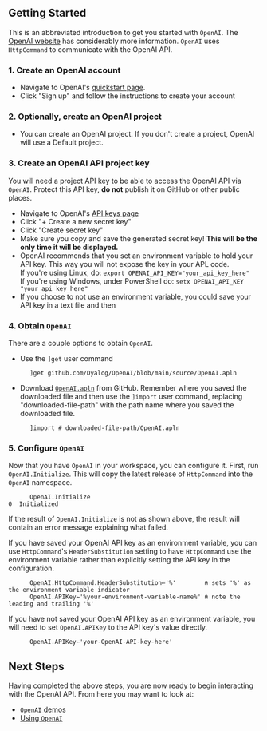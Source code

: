 ## Getting Started
This is an abbreviated introduction to get you started with `OpenAI`. The [OpenAI website](https://platform.openai.com) has considerably more information. `OpenAI` uses `HttpCommand` to communicate with the OpenAI API.

### 1. Create an OpenAI account
* Navigate to OpenAI's [quickstart page](https://platform.openai.com/docs/quickstart). 
* Click "Sign up" and follow the instructions to create your account

### 2. Optionally, create an OpenAI project
* You can create an OpenAI project. If you don't create a project, OpenAI will use a Default project.

### 3. Create an OpenAI API project key
You will need a project API key to be able to access the OpenAI API via `OpenAI`. Protect this API key, **do not** publish it on GitHub or other public places.

* Navigate to OpenAI's [API keys page](https://platform.openai.com/api-keys)
* Click "+ Create a new secret key"
* Click "Create secret key"
* Make sure you copy and save the generated secret key! **This will be the only time it will be displayed.**
* OpenAI recommends that you set an environment variable to hold your API key.  This way you will not expose the key in your APL code.<br>If you're using Linux, do: `export OPENAI_API_KEY="your_api_key_here"`<br>If you're using Windows, under PowerShell do: `setx OPENAI_API_KEY "your_api_key_here"`
* If you choose to not use an environment variable, you could save your API key in a text file and then   
 
### 4. Obtain `OpenAI`
There are a couple options to obtain `OpenAI`.

* Use the `]get` user command 
```
      ]get github.com/Dyalog/OpenAI/blob/main/source/OpenAI.apln
```
* Download [`OpenAI.apln`](https://github.com/Dyalog/OpenAI/releases/latest) from GitHub. Remember where you saved the downloaded file and then use the `]import` user command, replacing "downloaded-file-path" with the path name where you saved the downloaded file.
```
      ]import # downloaded-file-path/OpenAI.apln
```

### 5. Configure `OpenAI`
Now that you have `OpenAI` in your workspace, you can configure it. First, run `OpenAI.Initialize`. This will copy the latest release of `HttpCommand` into the `OpenAI` namespace.
```
      OpenAI.Initialize
0  Initialized
```
If the result of `OpenAI.Initialize` is not as shown above, the result will contain an error message explaining what failed.

If you have saved your OpenAI API key as an environment variable, you can use `HttpCommand`'s `HeaderSubstitution` setting to have `HttpCommand` use the environment variable rather than explicitly setting the API key in the configuration.

```
      OpenAI.HttpCommand.HeaderSubstitution←'%'        ⍝ sets '%' as the environment variable indicator
      OpenAI.APIKey←'%your-environment-variable-name%' ⍝ note the leading and trailing '%'
```
If you have not saved your OpenAI API key as an environment variable, you will need to set `OpenAI.APIKey` to the API key's value directly.
```
      OpenAI.APIKey←'your-OpenAI-API-key-here'
```
## Next Steps
Having completed the above steps, you are now ready to begin interacting with the OpenAI API. From here you may want to look at:

* [`OpenAI` demos](./demos.md)
* [Using `OpenAI`](./userguide.md)